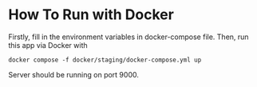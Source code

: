 # How To Run with Docker
Firstly, fill in the environment variables in docker-compose file. Then, run this app via Docker with


```
docker compose -f docker/staging/docker-compose.yml up
```

Server should be running on port 9000.